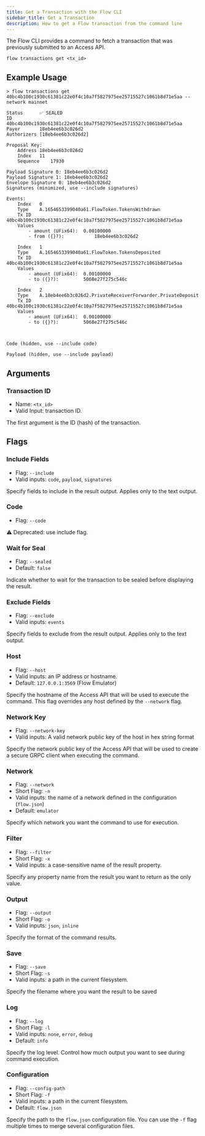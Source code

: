 ```yaml
---
title: Get a Transaction with the Flow CLI
sidebar_title: Get a Transaction
description: How to get a Flow transaction from the command line
---
```


The Flow CLI provides a command to fetch a transaction
that was previously submitted to an Access API.

```shell
flow transactions get <tx_id>
```

## Example Usage

```shell
> flow transactions get 40bc4b100c1930c61381c22e0f4c10a7f5827975ee25715527c1061b8d71e5aa --network mainnet 

Status		✅ SEALED
ID		40bc4b100c1930c61381c22e0f4c10a7f5827975ee25715527c1061b8d71e5aa
Payer		18eb4ee6b3c026d2
Authorizers	[18eb4ee6b3c026d2]

Proposal Key:	
    Address	18eb4ee6b3c026d2
    Index	11
    Sequence	17930

Payload Signature 0: 18eb4ee6b3c026d2
Payload Signature 1: 18eb4ee6b3c026d2
Envelope Signature 0: 18eb4ee6b3c026d2
Signatures (minimized, use --include signatures)

Events:		 
    Index	0
    Type	A.1654653399040a61.FlowToken.TokensWithdrawn
    Tx ID	40bc4b100c1930c61381c22e0f4c10a7f5827975ee25715527c1061b8d71e5aa
    Values
		- amount (UFix64):	0.00100000
		- from ({}?):			18eb4ee6b3c026d2

    Index	1
    Type	A.1654653399040a61.FlowToken.TokensDeposited
    Tx ID	40bc4b100c1930c61381c22e0f4c10a7f5827975ee25715527c1061b8d71e5aa
    Values
		- amount (UFix64):	0.00100000
		- to ({}?):			5068e27f275c546c

    Index	2
    Type	A.18eb4ee6b3c026d2.PrivateReceiverForwarder.PrivateDeposit
    Tx ID	40bc4b100c1930c61381c22e0f4c10a7f5827975ee25715527c1061b8d71e5aa
    Values
		- amount (UFix64):	0.00100000
		- to ({}?):			5068e27f275c546c



Code (hidden, use --include code)

Payload (hidden, use --include payload)
```

## Arguments

### Transaction ID

- Name: `<tx_id>`
- Valid Input: transaction ID.

The first argument is the ID (hash) of the transaction.

## Flags
    
### Include Fields

- Flag: `--include`
- Valid inputs: `code`, `payload`, `signatures`

Specify fields to include in the result output. Applies only to the text output.

### Code

- Flag: `--code`

⚠️  Deprecated: use include flag.

### Wait for Seal

- Flag: `--sealed`
- Default: `false`

Indicate whether to wait for the transaction to be sealed
before displaying the result.

### Exclude Fields

- Flag: `--exclude`
- Valid inputs: `events`

Specify fields to exclude from the result output. Applies only to the text output.

### Host

- Flag: `--host`
- Valid inputs: an IP address or hostname.
- Default: `127.0.0.1:3569` (Flow Emulator)

Specify the hostname of the Access API that will be
used to execute the command. This flag overrides
any host defined by the `--network` flag.

### Network Key

- Flag: `--network-key`
- Valid inputs: A valid network public key of the host in hex string format

Specify the network public key of the Access API that will be
used to create a secure GRPC client when executing the command.

### Network

- Flag: `--network`
- Short Flag: `-n`
- Valid inputs: the name of a network defined in the configuration (`flow.json`)
- Default: `emulator`

Specify which network you want the command to use for execution.

### Filter

- Flag: `--filter`
- Short Flag: `-x`
- Valid inputs: a case-sensitive name of the result property.

Specify any property name from the result you want to return as the only value.

### Output

- Flag: `--output`
- Short Flag: `-o`
- Valid inputs: `json`, `inline`

Specify the format of the command results.

### Save

- Flag: `--save`
- Short Flag: `-s`
- Valid inputs: a path in the current filesystem.

Specify the filename where you want the result to be saved

### Log

- Flag: `--log`
- Short Flag: `-l`
- Valid inputs: `none`, `error`, `debug`
- Default: `info`

Specify the log level. Control how much output you want to see during command execution.

### Configuration

- Flag: `--config-path`
- Short Flag: `-f`
- Valid inputs: a path in the current filesystem.
- Default: `flow.json`

Specify the path to the `flow.json` configuration file.
You can use the `-f` flag multiple times to merge
several configuration files.

